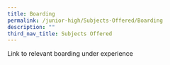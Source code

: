 ```yaml
---
title: Boarding
permalink: /junior-high/Subjects-Offered/Boarding
description: ""
third_nav_title: Subjects Offered
---
```

Link to relevant boarding under experience